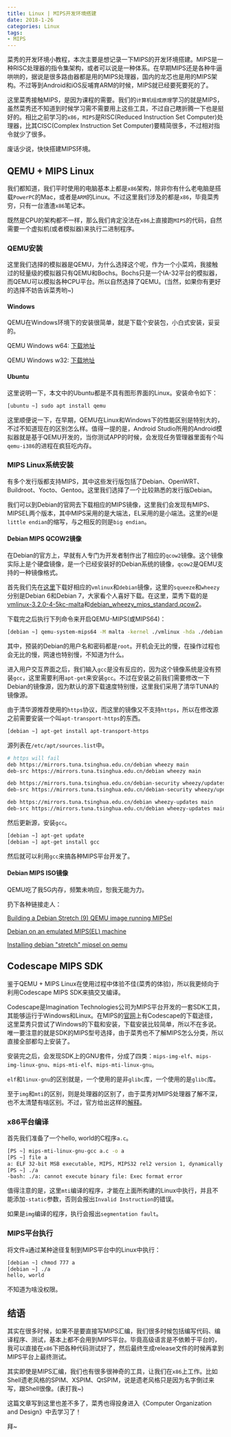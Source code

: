 ```yaml
---
title: Linux | MIPS开发环境搭建
date: 2018-1-26
categories: Linux
tags:
- MIPS
---
```


菜秀的开发环境小教程，本次主要是想记录一下MIPS的开发环境搭建。MIPS是一种RISC处理器的指令集架构，或者可以说是一种体系。在早期MIPS还是各种牛逼哄哄的，据说是很多路由器都是用的MIPS处理器，国内的龙芯也是用的MIPS架构。不过等到Android和iOS反哺育ARM的时候，MIPS就已经要死要死的了。

<!-- more -->

这里菜秀接触MIPS，是因为课程的需要。我们的`计算机组成原理`学习的就是MIPS，虽然菜秀还不知道到时候学习需不需要用上这些工具，不过自己瞎折腾一下也是挺好的。相比之前学习的`x86`，`MIPS`是RISC(Reduced Instruction Set Computer)处理器，比其CISC(Complex Instruction Set Computer)要精简很多，不过相对指令就少了很多。

废话少说，快快搭建MIPS环境。

## QEMU + MIPS Linux

我们都知道，我们平时使用的电脑基本上都是`x86`架构，除非你有什么老电脑是搭载`PowerPC`的Mac，或者是`ARM`的Linux。不过这里我们涉及的都是`x86`，毕竟菜秀穷，只有一台渣渣`x86`笔记本。

既然是CPU的架构都不一样，那么我们肯定没法在`x86`上直接跑`MIPS`的代码，自然需要一个虚拟机(或者模拟器)来执行二进制程序。

### QEMU安装

这里我们选择的模拟器是QEMU，为什么选择这个呢，作为一个小菜鸡，我接触过的轻量级的模拟器只有QEMU和Bochs。Bochs只是一个IA-32平台的模拟器，而QEMU可以模拟各种CPU平台。所以自然选择了QEMU。(当然，如果你有更好的选择不妨告诉菜秀哟~)

#### Windows

QEMU在Windows环境下的安装很简单，就是下载个安装包，小白式安装，妥妥的。

QEMU Windows w64: [下载地址](https://qemu.weilnetz.de/w64/)

QEMU Windows w32: [下载地址](https://qemu.weilnetz.de/w32/)

#### Ubuntu

这里说明一下，本文中的Ubuntu都是不具有图形界面的Linux。安装命令如下：

```sh
[ubuntu ~] sudo apt install qemu
```

这里顺便说一下，在早期，QEMU在Linux和Windows下的性能区别是特别大的，不过不知道现在的区别怎么样。值得一提的是，Android Studio所用的Android模拟器就是基于QEMU开发的，当你测试APP的时候，会发现任务管理器里面有个叫`qemu-i386`的进程在疯狂吃内存。

### MIPS Linux系统安装

有多个发行版都支持MIPS，其中这些发行版包括了Debian、OpenWRT、Buildroot、Yocto、Gentoo。这里我们选择了一个比较熟悉的发行版Debian。

我们可以到Debian的官网去下载相应的MIPS镜像，这里我们会发现有MIPS、MIPSEL两个版本，其中MIPS采用的是大端法，EL采用的是小端法。这里的el是`little endian`的缩写，与之相反的则是`big endian`。

#### Debian MIPS QCOW2镜像

在Debian的官方上，早就有人专门为开发者制作出了相应的`qcow2`镜像。这个镜像实际上是个硬盘镜像，是一个已经安装好的Debian系统的镜像，`qcow2`是QEMU支持的一种镜像格式。

首先我们先在[这里](https://people.debian.org/~aurel32/qemu/mips/)下载好相应的`vmlinux`和`debian`镜像，这里的`squeeze`和`wheezy`分别是Debian 6和Debian 7，大家看个人喜好下载。在这里，菜秀下载的是[vmlinux-3.2.0-4-5kc-malta](https://people.debian.org/~aurel32/qemu/mips/vmlinux-3.2.0-4-5kc-malta)和[debian_wheezy_mips_standard.qcow2](https://people.debian.org/~aurel32/qemu/mips/debian_wheezy_mips_standard.qcow2)。

下载完之后执行下列命令来开启QEMU-MIPS(或MIPS64)：

```sh
[debian ~] qemu-system-mips64 -M malta -kernel ./vmlinux -hda ./debian.qcow2 -append "root=/dev/sda1 console=tty0"
```

其中，预装的Debian的用户名和密码都是`root`。开机会无比的慢，在操作过程也会无比的慢，网速也特别慢，不知道为什么。

进入用户交互界面之后，我们输入`gcc`是没有反应的，因为这个镜像系统是没有预装`gcc`，这里需要利用`apt-get`来安装`gcc`。不过在安装之前我们需要修改一下Debian的镜像源，因为默认的源下载速度特别慢，这里我们采用了清华TUNA的镜像源。

由于清华源推荐使用的`https`协议，而这里的镜像又不支持`https`，所以在修改源之前需要安装一个叫`apt-transport-https`的东西。

```sh
[debian ~] apt-get install apt-transport-https
```

源列表在`/etc/apt/sources.list`中。

```sh
# https will fail
deb https://mirrors.tuna.tsinghua.edu.cn/debian wheezy main
deb-src https://mirrors.tuna.tsinghua.edu.cn/debian wheezy main

deb https://mirrors.tuna.tsinghua.edu.cn/debian-security wheezy/updates main
deb-src https://mirrors.tuna.tsinghua.edu.cn/debian-security wheezy/updates main

deb https://mirrors.tuna.tsinghua.edu.cn/debian wheezy-updates main
deb-src https://mirrors.tuna.tsinghua.edu.cn/debian wheezy-updates main
```

然后更新源，安装`gcc`。

```sh
[debian ~] apt-get update
[debian ~] apt-get install gcc
```

然后就可以利用`gcc`来搞各种MIPS平台开发了。

#### Debian MIPS ISO镜像

QEMU吃了我5G内存，频繁未响应，恕我无能为力。

扔下各种链接走人：

[Building a Debian Stretch (9) QEMU image running MIPSel](https://blahcat.github.io/2017/07/14/building-a-debian-stretch-qemu-image-for-mipsel/)

[Debian on an emulated MIPS(EL) machine](https://www.aurel32.net/info/debian_mips_qemu.php)

[Installing debian "stretch" mipsel on qemu](https://gist.github.com/extremecoders-re/3ddddce9416fc8b293198cd13891b68c)

## Codescape MIPS SDK

鉴于QEMU + MIPS Linux在使用过程中体验不佳(菜秀的体验)，所以我更倾向于利用Codescape MIPS SDK来搞交叉编译。

Codescape是Imagination Technologies公司为MIPS平台开发的一套SDK工具，其能够运行于Windows和Linux。在MIPS的[官网](https://www.mips.com/develop/tools/codescape-mips-sdk)上有Codescape的下载途径， 这里菜秀只尝试了Windows的下载和安装，下载安装比较简单，所以不在多说。唯一要注意的就是SDK的MIPS型号选择，由于菜秀也不了解MIPS怎么分类，所以直接全部都勾上安装了。

安装完之后，会发现SDK上的GNU套件，分成了四类：`mips-img-elf`、`mips-img-linux-gnu`、`mips-mti-elf`、`mips-mti-linux-gnu`。

`elf`和`linux-gnu`的区别就是，一个使用的是非`glibc`库，一个使用的是`glibc`库。

至于`img`和`mti`的区别，则是处理器的区别了，由于菜秀对MIPS处理器了解不深，也不太清楚有啥区别。不过，官方给出这样的[解释](https://www.mips.com/develop/tools/codescape-mips-sdk/mips-toolchain-configurations/)。

### x86平台编译

首先我们准备了一个hello, world的C程序`a.c`。

```sh
[PS ~] mips-mti-linux-gnu-gcc a.c -o a
[PS ~] file a
a: ELF 32-bit MSB executable, MIPS, MIPS32 rel2 version 1, dynamically linked (uses shared libs), for GNU/Linux 2.6.32, with unknown capability 0x41000000 = 0xf676e75, with unknown capability 0x10000 = 0x70405, not stripped
[PS ~] ./a
-bash: ./a: cannot execute binary file: Exec format error
```

值得注意的是，这里`mti`编译的程序，才能在上面所构建的Linux中执行，并且不能添加`-static`参数，否则会报出`Invalid Instruction`的错误。

如果是`img`编译的程序，执行会报出`segmentation fault`。

### MIPS平台执行

将文件`a`通过某种途径复制到MIPS平台中的Linux中执行：

```sh
[debian ~] chmod 777 a
[debian ~] ./a
hello, world
```

不知道为啥没权限。

## 结语

其实在很多时候，如果不是要直接写MIPS汇编，我们很多时候包括编写代码、编译程序、测试，基本上都不会用到MIPS平台。毕竟高级语言是不依赖于平台的，我可以直接在`x86`下把各种代码测试好了，然后最终生成release文件的时候再拿到MIPS平台上最终测试。

其实即使是MIPS汇编，我们也有很多很神奇的工具，让我们在`x86`上工作。比如Shell遗老风格的SPIM、XSPIM、QtSPIM，说是遗老风格只是因为名字倒过来写，跟Shell很像。(表打我~)

这篇文章写到这里也差不多了，菜秀也得投身进入《Computer Organization and Design》中去学习了！

拜~

